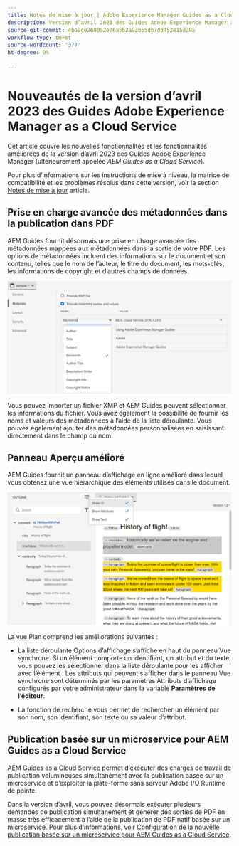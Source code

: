 ```yaml
---
title: Notes de mise à jour | Adobe Experience Manager Guides as a Cloud Service, version d’avril 2023
description: Version d’avril 2023 des Guides Adobe Experience Manager as a Cloud Service
source-git-commit: 4bb9ce2690a2e76a5b2a93b65db7dd452e15d295
workflow-type: tm+mt
source-wordcount: '377'
ht-degree: 0%

---
```


# Nouveautés de la version d’avril 2023 des Guides Adobe Experience Manager as a Cloud Service

Cet article couvre les nouvelles fonctionnalités et les fonctionnalités améliorées de la version d’avril 2023 des Guides Adobe Experience Manager (ultérieurement appelée *AEM Guides as a Cloud Service*).

Pour plus d’informations sur les instructions de mise à niveau, la matrice de compatibilité et les problèmes résolus dans cette version, voir la section [Notes de mise à jour](release-notes-2023.4.0.md) article.

## Prise en charge avancée des métadonnées dans la publication dans PDF

AEM Guides fournit désormais une prise en charge avancée des métadonnées mappées aux métadonnées dans la sortie de votre PDF. Les options de métadonnées incluent des informations sur le document et son contenu, telles que le nom de l’auteur, le titre du document, les mots-clés, les informations de copyright et d’autres champs de données.

<img src="assets/pdf-metadata.png" alt=" métadonnées pdf natives">

Vous pouvez importer un fichier XMP et AEM Guides peuvent sélectionner les informations du fichier. Vous avez également la possibilité de fournir les noms et valeurs des métadonnées à l’aide de la liste déroulante. Vous pouvez également ajouter des métadonnées personnalisées en saisissant directement dans le champ du nom.


## Panneau Aperçu amélioré

AEM Guides fournit un panneau d’affichage en ligne amélioré dans lequel vous obtenez une vue hiérarchique des éléments utilisés dans le document.

<img src="assets/select-element-content-outline-view_cs.png" alt=" métadonnées pdf natives">

La vue Plan comprend les améliorations suivantes :

* La liste déroulante Options d’affichage s’affiche en haut du panneau Vue synchrone. Si un élément comporte un identifiant, un attribut et du texte, vous pouvez les sélectionner dans la liste déroulante pour les afficher avec l’élément . Les attributs qui peuvent s’afficher dans le panneau Vue synchrone sont déterminés par les paramètres Attributs d’affichage configurés par votre administrateur dans la variable **Paramètres de l’éditeur**.

* La fonction de recherche vous permet de rechercher un élément par son nom, son identifiant, son texte ou sa valeur d’attribut.


## Publication basée sur un microservice pour AEM Guides as a Cloud Service

AEM Guides as a Cloud Service permet d’exécuter des charges de travail de publication volumineuses simultanément avec la publication basée sur un microservice et d’exploiter la plate-forme sans serveur Adobe I/O Runtime de pointe.

Dans la version d’avril, vous pouvez désormais exécuter plusieurs demandes de publication simultanément et générer des sorties de PDF en masse très efficacement à l’aide de la publication de PDF natif basée sur un microservice.
Pour plus d’informations, voir [Configuration de la nouvelle publication basée sur un microservice pour AEM Guides as a Cloud Service](../knowledge-base/publishing/configure-microservices.md).

